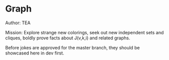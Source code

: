 # Graph

Author: TEA

Mission: Explore strange new colorings, seek out new independent sets and cliques, boldly prove facts about J(v,k,i) and related graphs.

Before jokes are approved for the master branch, they should be showcased here in dev first.
